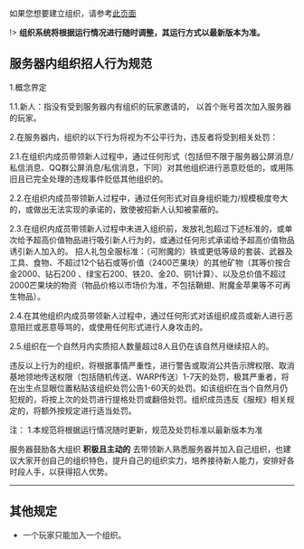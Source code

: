 
如果您想要建立组织，请参考[此页面](createteam.md)

!> **组织系统将根据运行情况进行随时调整，其运行方式以最新版本为准。**

## 服务器内组织招人行为规范

1.概念界定

  1.1.新人：指没有受到服务器内有组织的玩家邀请的， 以首个账号首次加入服务器的玩家。

2.在服务器内，组织的以下行为将视为不公平行为，违反者将受到相关处罚：

  2.1.在组织内成员带领新人过程中，通过任何形式（包括但不限于服务器公屏消息/私信消息、QQ群公屏消息/私信消息，下同）对其他组织进行恶意贬低的，或用陈旧且已完全处理的违规事件贬低其他组织的。

  2.2.在组织内成员带领新人过程中，通过任何形式对自身组织能力/规模极度夸大的，或做出无法实现的承诺的，致使被招新人认知被蒙蔽的。

  2.3.在组织内成员带领新人过程中未进入组织前，发放礼包超过下述标准的，或单次给予超高价值物品进行吸引新人行为的，或通过任何形式承诺给予超高价值物品诱引新人加入的。
招人礼包全服标准：（可附魔的）铁或更低等级的套装、武器及工具、食物、不超过12个钻石或等价值（2400芒果块）的其他矿物（其等价按合金2000、钻石200 、绿宝石200、铁20、金20、铜1计算）、以及总价值不超过2000芒果块的物资（物品价格以市场价为准，不包括鞘翅、附魔金苹果等不可再生物品）。

  2.4.在其他组织内成员带领新人过程中，通过任何形式对该组织成员或新人进行恶意阻拦或恶意辱骂的，或使用任何形式进行人身攻击的。

  2.5.组织在一个自然月内实质招人数量超过8人且仍在该自然月继续招人的。

违反以上行为的组织，将根据事情严重性，进行警告或取消公共告示牌权限、取消基地领地传送权限（包括随机传送、WARP传送）1-7天的处罚，极其严重者，将在出生点显眼位置粘贴该组织处罚公告1-60天的处罚。如该组织在当个自然月仍犯规的，将按上次的处罚进行提格处罚或翻倍处罚。组织成员违反《服规》相关规定的，将额外按规定进行适当处罚。

注：
  1.本规范将根据运行情况随时更新，规范及处罚标准以最新版本为准

服务器鼓励各大组织 **积极且主动的** 去带领新人熟悉服务器并加入自己组织，也建议大家开创自己的组织特色，提升自己的组织实力，培养接待新人能力，安排好各时段人手，以获得招人优势。

* * *

## 其他规定

* 一个玩家只能加入一个组织。

<!-- TODO: 补充简介 -->

